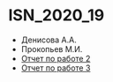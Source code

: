 # ISN_2020_19
* Денисова А.А.
* Прокопьев М.И.
* [Отчет по работе 2](https://github.com/Kupolaliti/ISN_2020_19/blob/master/%D0%98%D0%A1%D0%98%D0%A1%D0%9E%D1%82%D1%87%D0%B5%D1%822.docx/ "Отчет")
* [Отчет по работе 3](https://github.com/Kupolaliti/ISN_2020_19/blob/master/%D0%9E%D1%82%D1%87%D0%B5%D1%823.md/"Отчет")


